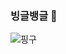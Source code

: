 ### 빙글뱅글 👋

<!--
**Jangchan0/jangchan0** is a ✨ _special_ ✨ repository because its `README.md` (this file) appears on your GitHub profile.

Here are some ideas to get you started:

- 🔭 I’m currently working on ...
- 🌱 I’m currently learning ...
- 👯 I’m looking to collaborate on ...
- 🤔 I’m looking for help with ...
- 💬 Ask me about ...
- 📫 How to reach me: ...
- 😄 Pronouns: ...
- ⚡ Fun fact: ...
-->
![핑구](https://user-images.githubusercontent.com/117936577/208370640-466f0938-3ba8-43c2-aac4-d2f93e929a4e.gif)
